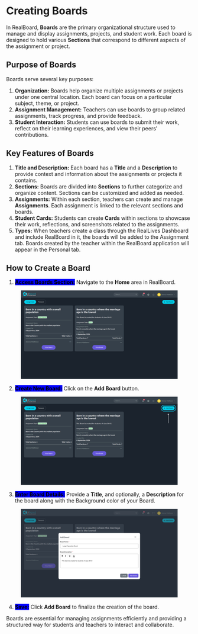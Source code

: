 # Creating Boards

In RealBoard, **Boards** are the primary organizational structure used to manage and display assignments, projects, and student work. Each board is designed to hold various **Sections** that correspond to different aspects of the assignment or project.

## Purpose of Boards

Boards serve several key purposes:

1. **Organization:** Boards help organize multiple assignments or projects under one central location. Each board can focus on a particular subject, theme, or project.
2. **Assignment Management:** Teachers can use boards to group related assignments, track progress, and provide feedback.
3. **Student Interaction:** Students can use boards to submit their work, reflect on their learning experiences, and view their peers' contributions.

## Key Features of Boards

1. **Title and Description:** Each board has a **Title** and a **Description** to provide context and information about the assignments or projects it contains.
2. **Sections:** Boards are divided into **Sections** to further categorize and organize content. Sections can be customized and added as needed.
3. **Assignments:** Within each section, teachers can create and manage **Assignments**. Each assignment is linked to the relevant sections and boards.
4. **Student Cards:** Students can create **Cards** within sections to showcase their work, reflections, and screenshots related to the assignments.
5. **Types:** When teachers create a class through the RealLives Dashboard and include RealBoard in it, the boards will be added to the Assignment tab. Boards created by the teacher within the RealBoard application will appear in the Personal tab.

## How to Create a Board

1. <mark style="background-color:blue;">**Access Boards Section:**</mark> Navigate to the **Home** area in RealBoard.

<figure><img src="../.gitbook/assets/Screenshot 2024-09-05 175713.png" alt=""><figcaption></figcaption></figure>

2. <mark style="background-color:blue;">**Create New Board:**</mark> Click on the **Add Board** button.

<figure><img src="../.gitbook/assets/1 (3).png" alt=""><figcaption></figcaption></figure>

3. <mark style="background-color:blue;">**Enter Board Details:**</mark> Provide a **Title**, and optionally, a **Description** for the board along with the Background color of your Board.

<figure><img src="../.gitbook/assets/Screenshot 2024-09-05 180043.png" alt=""><figcaption></figcaption></figure>

4. <mark style="background-color:blue;">**Save:**</mark> Click **Add Board** to finalize the creation of the board.

Boards are essential for managing assignments efficiently and providing a structured way for students and teachers to interact and collaborate.
